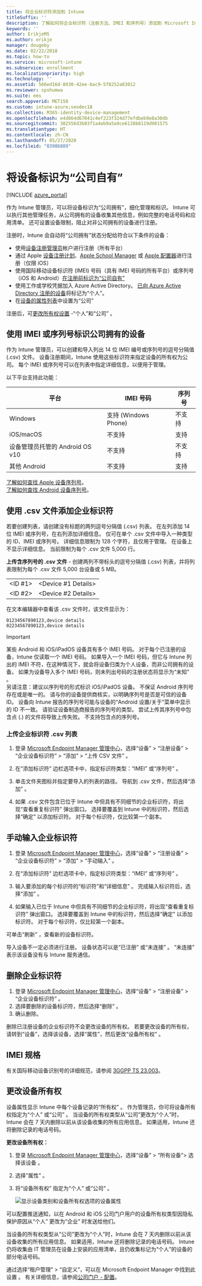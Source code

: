 ```yaml
---
title: 将企业标识符添加到 Intune
titleSuffix: ''
description: 了解如何将企业标识符（注册方法、IMEI 和序列号）添加到 Microsoft Intune。
keywords: ''
author: ErikjeMS
ms.author: erikje
manager: dougeby
ms.date: 02/22/2018
ms.topic: how-to
ms.service: microsoft-intune
ms.subservice: enrollment
ms.localizationpriority: high
ms.technology: ''
ms.assetid: 566ed16d-8030-42ee-bac9-5f8252a83012
ms.reviewer: spshumwa
ms.suite: ems
search.appverid: MET150
ms.custom: intune-azure;seodec18
ms.collection: M365-identity-device-management
ms.openlocfilehash: e4d664d67041c4ef223f324d77efdbeb9e8a30db
ms.sourcegitcommit: 302556d3b03f1a4eb9a5a9ce6138b8119d901575
ms.translationtype: HT
ms.contentlocale: zh-CN
ms.lasthandoff: 05/27/2020
ms.locfileid: "83986889"
---
```

# <a name="identify-devices-as-corporate-owned"></a>将设备标识为“公司自有”

[!INCLUDE [azure_portal](../includes/azure_portal.md)]

作为 Intune 管理员，可以将设备标识为“公司拥有”，细化管理和标识。 Intune 可以执行其他管理任务，从公司拥有的设备收集其他信息，例如完整的电话号码和应用清单。 还可设置设备限制，阻止对非公司拥有的设备进行注册。

注册时，Intune 会自动将“公司拥有”状态分配给符合以下条件的设备：

- 使用[设备注册管理员](device-enrollment-manager-enroll.md)帐户进行注册（所有平台）
- 通过 Apple [设备注册计划](device-enrollment-program-enroll-ios.md)、[Apple School Manager](apple-school-manager-set-up-ios.md) 或 [Apple 配置器](apple-configurator-enroll-ios.md)进行注册（仅限 iOS）
- 使用国际移动设备标识符 (IMEI) 号码（具有 IMEI 号码的所有平台）或序列号（iOS 和 Android）[在注册前标识为“公司自有”](#identify-corporate-owned-devices-with-imei-or-serial-number)
- 使用工作或学校凭据加入 Azure Active Directory。 [已向 Azure Active Directory 注册的设备](https://docs.microsoft.com/azure/active-directory/devices/overview)将标记为“个人”。
- 在[设备的属性列表](#change-device-ownership)中设置为“公司”

注册后，可[更改所有权设置](#change-device-ownership) -“个人”和“公司”   。

## <a name="identify-corporate-owned-devices-with-imei-or-serial-number"></a>使用 IMEI 或序列号标识公司拥有的设备

作为 Intune 管理员，可以创建和导入列出 14 位 IMEI 编号或序列号的逗号分隔值 (.csv) 文件。 设备注册期间，Intune 使用这些标识符来指定设备的所有权为公司。 每个 IMEI 或序列号可以在列表中指定详细信息，以便用于管理。

以下平台支持此功能：

| 平台 | IMEI 号码 | 序列号 |
|---|---|---|
| Windows | 支持 (Windows Phone) | 不支持 |
| iOS/macOS | 不支持 | 支持 |
| 设备管理员托管的 Android OS v10 | 不支持 | 不支持 |
| 其他 Android | 不支持 | 支持 |

<!-- When you upload serial numbers for corporate-owned iOS/iPadOS devices, they must be paired with a corporate enrollment profile. Devices must then be enrolled using either Apple's Automated Device Enrollment or Apple Configurator to have them appear as corporate-owned. -->

[了解如何查找 Apple 设备序列号](https://support.apple.com/HT204308)。<br>
[了解如何查找 Android 设备序列号](https://support.google.com/store/answer/3333000)。

## <a name="add-corporate-identifiers-by-using-a-csv-file"></a>使用 .csv 文件添加企业标识符
若要创建列表，请创建没有标题的两列逗号分隔值 (.csv) 列表。 在左列添加 14 位 IMEI 或序列号，在右列添加详细信息。 仅可在单个 .csv 文件中导入一种类型的 ID、IMEI 或序列号。 详细信息限制为 128 个字符，且仅用于管理。 在设备上不显示详细信息。 当前限制为每个 .csv 文件 5,000 行。

**上传含序列号的 .csv 文件** - 创建两列不带标头的逗号分隔值 (.csv) 列表，并将列表限制为每个 .csv 文件 5,000 台设备或 5 MB。

|||
|-|-|
|&lt;ID #1&gt;|&lt;Device #1 Details&gt;|
|&lt;ID #2&gt;|&lt;Device #2 Details&gt;|

在文本编辑器中查看该 .csv 文件时，该文件显示为：

```
01234567890123,device details
02234567890123,device details
```

> [!IMPORTANT]
> 某些 Android 和 iOS/iPadOS 设备具有多个 IMEI 号码。 对于每个已注册的设备，Intune 仅读取一个 IMEI 号码。 如果导入一个 IMEI 号码，但它与 Intune 列出的 IMEI 不符，在这种情况下，就会将设备归类为个人设备，而非公司拥有的设备。 如果为设备导入多个 IMEI 号码，则未列出号码的注册状态将显示为“未知”  。<br>
>另请注意：建议以序列号的形式标识 iOS/iPadOS 设备。
>不保证 Android 序列号存在或是唯一的。 请与你的设备提供商核实，以明确序列号是否是可信的设备 ID。
>设备向 Intune 报告的序列号可能与设备的“Android 设置/关于”菜单中显示的 ID 不一致。 请验证设备制造商报告的序列号的类型。
>尝试上传其序列号中包含点 (.) 的文件将导致上传失败。 不支持包含点的序列号。

### <a name="upload-a-csv-list-of-corporate-identifiers"></a>上传企业标识符 .csv 列表

1. 登录 [Microsoft Endpoint Manager 管理中心](https://go.microsoft.com/fwlink/?linkid=2109431)，选择“设备” > “注册设备” > “企业设备标识符” > “添加” > “上传 CSV 文件”      。

2. 在“添加标识符”  边栏选项卡中，指定标识符类型：“IMEI”  或“序列号”  。

3. 单击文件夹图标并指定要导入的列表的路径。 导航到 .csv 文件，然后选择“添加”  。 

4. 如果 .csv 文件包含已位于 Intune 中但具有不同细节的企业标识符，将出现“查看重复标识符”  弹出窗口。 选择要覆盖到 Intune 中的标识符，然后选择“确定”  以添加标识符。 对于每个标识符，仅比较第一个副本。

## <a name="manually-enter-corporate-identifiers"></a>手动输入企业标识符

1. 登录 [Microsoft Endpoint Manager 管理中心](https://go.microsoft.com/fwlink/?linkid=2109431)，选择“设备” > “注册设备” > “企业设备标识符” > “添加” > “手动输入”      。

2. 在“添加标识符”  边栏选项卡中，指定标识符类型：“IMEI”  或“序列号”  。

3. 输入要添加的每个标识符的“标识符”和“详细信息”   。 完成输入标识符后，选择“添加”  。

5. 如果输入已位于 Intune 中但具有不同细节的企业标识符，将出现“查看重复标识符”  弹出窗口。 选择要覆盖到 Intune 中的标识符，然后选择“确定”  以添加标识符。 对于每个标识符，仅比较第一个副本。

可单击“刷新”  ，查看新的设备标识符。

导入设备不一定必须进行注册。 设备状态可以是“已注册”  或“未连接”  。 “未连接”  表示该设备没有与 Intune 服务通信。

## <a name="delete-corporate-identifiers"></a>删除企业标识符

1. 登录 [Microsoft Endpoint Manager 管理中心](https://go.microsoft.com/fwlink/?linkid=2109431)，选择“设备” > “注册设备” > “企业设备标识符”    。
2. 选择要删除的设备标识符，然后选择“删除”  。
3. 确认删除。

删除已注册设备的企业标识符不会更改设备的所有权。 若要更改设备的所有权，请转到“设备”，选择该设备，选择“属性”，然后更改“设备所有权”    。

## <a name="imei-specifications"></a>IMEI 规格
有关国际移动设备识别号的详细规范，请参阅 [3GGPP TS 23.003](https://portal.3gpp.org/desktopmodules/Specifications/SpecificationDetails.aspx?specificationId=729)。

## <a name="change-device-ownership"></a>更改设备所有权

设备属性显示 Intune 中每个设备记录的“所有权”  。 作为管理员，你可将设备所有权指定为“个人”  或“公司”  。 当设备的所有权类型从“公司”更改为“个人”时，Intune 会在 7 天内删除以前从该设备收集的所有应用信息。 如果适用，Intune 还将删除记录的电话号码。 

**更改设备所有权：**
1. 登录 [Microsoft Endpoint Manager 管理中心](https://go.microsoft.com/fwlink/?linkid=2109431)，选择“设备” > “所有设备”> 选择该设备   。
2. 选择“属性”  。
3. 将“设备所有权”  指定为“个人”  或“公司”  。

   ![显示设备类别和设备所有权选项的设备属性](./media/corporate-identifiers-add/device-properties.png)

可以配置推送通知，以在 Android 和 iOS 公司门户用户的设备所有权类型因隐私保护原因从“个人”  更改为“企业”  时发送给他们。 

当设备的所有权类型从“公司”更改为“个人”时，Intune 会在 7 天内删除以前从该设备收集的所有应用信息。 如果适用，Intune 还将删除记录的电话号码。 Intune 仍将收集由 IT 管理员在设备上安装的应用清单，且仍收集标记为“个人”的设备的部分电话号码。

通过选择“租户管理” > “自定义”，可以在 Microsoft Endpoint Manager 中找到此设置   。 有关详细信息，请参阅[公司门户 - 配置](../apps/company-portal-app.md#configuration)。